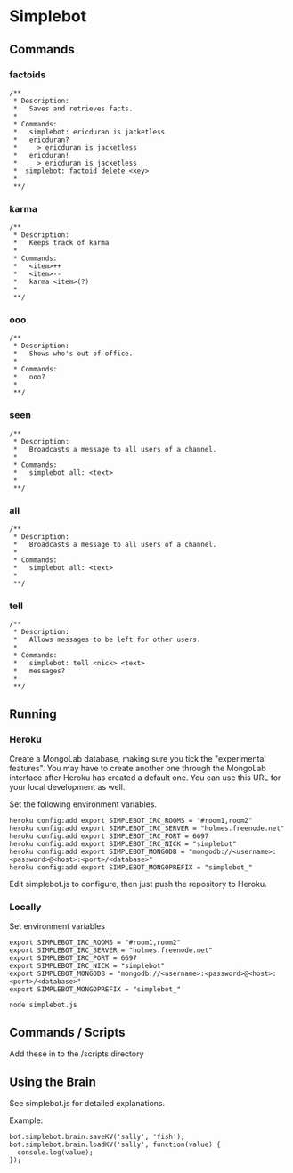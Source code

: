 # Simplebot

## Commands
### factoids
```
/** 
 * Description:
 *   Saves and retrieves facts.
 *
 * Commands:
 *   simplebot: ericduran is jacketless
 *   ericduran?
 *     > ericduran is jacketless
 *   ericduran!
 *     > ericduran is jacketless
 *  simplebot: factoid delete <key>
 *
 **/ 
```
### karma
```
/**
 * Description:
 *   Keeps track of karma
 *
 * Commands:
 *   <item>++
 *   <item>--
 *   karma <item>(?)
 *
 **/
```
### ooo
```
/** 
 * Description:
 *   Shows who's out of office.
 *
 * Commands:
 *   ooo?
 *
 **/ 
 ```
### seen
```
/** 
 * Description:
 *   Broadcasts a message to all users of a channel.
 *
 * Commands:
 *   simplebot all: <text>
 *
 **/ 
```
### all
```
/** 
 * Description:
 *   Broadcasts a message to all users of a channel.
 *
 * Commands:
 *   simplebot all: <text>
 *
 **/ 
```
### tell
```
/** 
 * Description:
 *   Allows messages to be left for other users.
 *
 * Commands:
 *   simplebot: tell <nick> <text>
 *   messages?
 *
 **/ 
```

## Running
### Heroku
Create a MongoLab database, making sure you tick the "experimental features". You may have to create another one through the MongoLab interface after Heroku has created a default one. You can use this URL for your local development as well.

Set the following environment variables.
```
heroku config:add export SIMPLEBOT_IRC_ROOMS = "#room1,room2"
heroku config:add export SIMPLEBOT_IRC_SERVER = "holmes.freenode.net"
heroku config:add export SIMPLEBOT_IRC_PORT = 6697
heroku config:add export SIMPLEBOT_IRC_NICK = "simplebot"
heroku config:add export SIMPLEBOT_MONGODB = "mongodb://<username>:<password>@<host>:<port>/<database>"
heroku config:add export SIMPLEBOT_MONGOPREFIX = "simplebot_"
```

Edit simplebot.js to configure, then just push the repository to Heroku.

### Locally
Set environment variables

```
export SIMPLEBOT_IRC_ROOMS = "#room1,room2"
export SIMPLEBOT_IRC_SERVER = "holmes.freenode.net"
export SIMPLEBOT_IRC_PORT = 6697
export SIMPLEBOT_IRC_NICK = "simplebot"
export SIMPLEBOT_MONGODB = "mongodb://<username>:<password>@<host>:<port>/<database>"
export SIMPLEBOT_MONGOPREFIX = "simplebot_"
```

```
node simplebot.js
```

## Commands / Scripts
Add these in to the /scripts directory

## Using the Brain
See simplebot.js for detailed explanations.


Example:

```
bot.simplebot.brain.saveKV('sally', 'fish');
bot.simplebot.brain.loadKV('sally', function(value) {
  console.log(value);
});
```